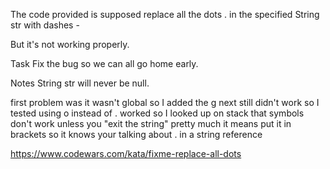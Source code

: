The code provided is supposed replace all the dots . in the specified String str with dashes -

But it's not working properly.

Task
Fix the bug so we can all go home early.

Notes
String str will never be null.

first problem was it wasn't global so I added the g
next still didn't work so I tested using o instead of .
worked
so I looked up on stack that symbols don't work unless you "exit the string" 
pretty much it means put it in brackets so it knows your talking about . in a string reference

https://www.codewars.com/kata/fixme-replace-all-dots

